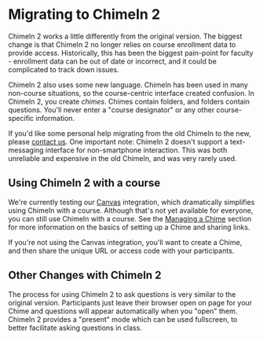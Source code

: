 # Migrating to ChimeIn 2

ChimeIn 2 works a little differently from the original version.  The biggest change is that ChimeIn 2 no longer relies on course enrollment data to provide access.  Historically, this has been the biggest pain-point for faculty - enrollment data can be out of date or incorrect, and it could be complicated to track down issues.  

ChimeIn 2 also uses some new language.  ChimeIn has been used in many non-course situations, so the course-centric interface created confusion.  In ChimeIn 2, you create _chimes_.  Chimes contain folders, and folders contain questions.  You'll never enter a "course designator" or any other course-specific information. 

If you'd like some personal help migrating from the old ChimeIn to the new, please [contact us](mailto:mcfa0086@umn.edu).  One important note: ChimeIn 2 doesn't support a text-messaging interface for non-smartphone interaction.  This was both unreliable and expensive in the old ChimeIn, and was very rarely used.

## Using ChimeIn 2 with a course ##

We're currently testing our [Canvas](canvas) integration, which dramatically simplifies using ChimeIn with a course.  Although that's not yet available for everyone, you can still use ChimeIn with a course.  See the [Managing a Chime](managing-a-chime) section for more information on the basics of setting up a Chime and sharing links. 

If you're not using the Canvas integration, you'll want to create a Chime, and then share the unique URL or access code with your participants.  

## Other Changes with ChimeIn 2 ##

The process for using ChimeIn 2 to ask questions is very similar to the original version.  Participants just leave their browser open on page for your Chime and questions will appear automatically when you "open" them.  ChimeIn 2 provides a "present" mode which can be used fullscreen, to better facilitate asking questions in class.  